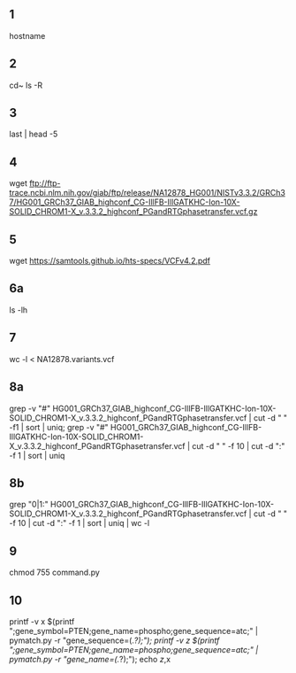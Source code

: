 ## 1
hostname
## 2
cd~    ls -R
## 3
last | head -5
## 4
wget ftp://ftp-trace.ncbi.nlm.nih.gov/giab/ftp/release/NA12878_HG001/NISTv3.3.2/GRCh37/HG001_GRCh37_GIAB_highconf_CG-IllFB-IllGATKHC-Ion-10X-SOLID_CHROM1-X_v.3.3.2_highconf_PGandRTGphasetransfer.vcf.gz
## 5
wget https://samtools.github.io/hts-specs/VCFv4.2.pdf
## 6a
ls -lh
## 7
wc -l < NA12878.variants.vcf
## 8a
grep -v "#" HG001_GRCh37_GIAB_highconf_CG-IllFB-IllGATKHC-Ion-10X-SOLID_CHROM1-X_v.3.3.2_highconf_PGandRTGphasetransfer.vcf | cut -d "        " -f1 | sort | uniq;                                                                       grep -v "#" HG001_GRCh37_GIAB_highconf_CG-IllFB-IllGATKHC-Ion-10X-SOLID_CHROM1-X_v.3.3.2_highconf_PGandRTGphasetransfer.vcf | cut -d "        " -f 10 | cut -d ":" -f 1 | sort | uniq
## 8b
grep "0|1:" HG001_GRCh37_GIAB_highconf_CG-IllFB-IllGATKHC-Ion-10X-SOLID_CHROM1-X_v.3.3.2_highconf_PGandRTGphasetransfer.vcf | cut -d "        " -f 10 | cut -d ":" -f 1 | sort | uniq | wc -l
## 9
chmod 755 command.py
## 10
printf -v x $(printf ";gene_symbol=PTEN;gene_name=phospho;gene_sequence=atc;" | pymatch.py -r "gene_sequence=(.*?);"); printf -v z $(printf ";gene_symbol=PTEN;gene_name=phospho;gene_sequence=atc;" | pymatch.py -r "gene_name=(.*?);"); echo $z,$x
